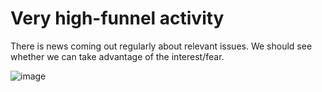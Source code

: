 # Very high-funnel activity

There is news coming out regularly about relevant issues. We should see whether we can take advantage of the interest/fear.

![image](https://cloud.githubusercontent.com/assets/8278896/16102931/4a833108-3342-11e6-9f1e-60da73deba73.png)
